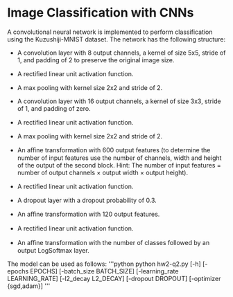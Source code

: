 # Image Classification with CNNs
A convolutional neural network is implemented to perform classification using the Kuzushiji-MNIST dataset. The network has the following structure:
-  A convolution layer with 8 output channels, a kernel of size 5x5, stride of 1, and padding of 2 to preserve the original image size.

- A rectiﬁed linear unit activation function.

- A max pooling with kernel size 2x2 and stride of 2.

- A convolution layer with 16 output channels, a kernel of size 3x3, stride of 1, and padding of zero.

- A rectiﬁed linear unit activation function.

- A max pooling with kernel size 2x2 and stride of 2.

- An aﬃne transformation with 600 output features (to determine the number of input features use the number of channels, width and height of the output of the second block. Hint: The number of input 
features = number of output channels × output width × output height).

- A rectiﬁed linear unit activation function.

- A dropout layer with a dropout probability of 0.3.

- An aﬃne transformation with 120 output features.

- A rectiﬁed linear unit activation function.

- An aﬃne transformation with the number of classes followed by an output LogSoftmax layer.

The model can be used as follows:
'''python
python hw2-q2.py [-h] [-epochs EPOCHS] [-batch_size BATCH_SIZE] [-learning_rate LEARNING_RATE] [-l2_decay L2_DECAY] [-dropout DROPOUT] [-optimizer {sgd,adam}]
'''
